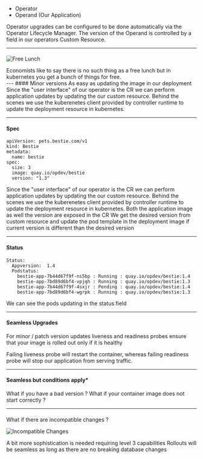 ####
- Operator
- Operand (Our Application)

<aside class="notes">
  Operator upgrades can be configured to be done automatically via the Operator Lifecycle Manager. The version of the Operand is controlled by a field in our operators Custom Resource.
</aside>

---
####
![Free Lunch](images/freelunch.jpeg)

<aside class="notes">
  Economists like to say there is no such thing as a free lunch but in kubernetes you get a bunch of things for free.
</aside>
---
#### Minor versions
As easy as updating the image in our deployment

<aside class="notes"> 
  Since the "user interface" of our operator is the CR we can perform application updates by updating the our custom resource. Behind the scenes we use the kuberenetes client provided by controller runtime to update the deployment resource in kubernetes.
</aside>

---
#### Spec
```
apiVersion: pets.bestie.com/v1
kind: Bestie
metadata:
  name: bestie
spec:
  size: 3
  image: quay.io/opdev/bestie
  version: "1.3"
```

<aside class="notes">
  Since the "user interface" of our operator is the CR we can perform application updates by updating the our custom resource. Behind the scenes we use the kuberenetes client provided by controller runtime to update the deployment resource in kubernetes. Both the application image as well the version are exposed in the CR  We get the desired version from custom resource and update the pod template in the deployment image if current version is different than the desired version
</aside>

---
#### Status
```
Status:
  Appversion:  1.4
  Podstatus:
    bestie-app-7b44d67f9f-ns5bp : Running : quay.io/opdev/bestie:1.4
    bestie-app-7bd89d6bf4-vpjqh : Running : quay.io/opdev/bestie:1.3
    bestie-app-7b44d67f9f-4sxjr : Pending : quay.io/opdev/bestie:1.4
    bestie-app-7bd89d6bf4-wgrpk : Running : quay.io/opdev/bestie:1.3
```

<aside class="notes">
  We can see the pods updating in the status field
</aside>

---
#### Seamless Upgrades
For minor / patch version updates liveness and readiness probes ensure that your image is rolled out only if it is healthy

<aside class="notes">
  Failing liveness probe will restart the container, whereas failing readiness probe will stop our application from serving traffic.
</aside>

---
#### Seamless but conditions apply*

<aside class="notes"> 
  What if you have a bad version ?
  What if your container image does not start correctly ?
</aside>

---
#### 
What if there are incompatible changes ?

![Incompatible Changes](images/incompatible_upgrade.png)

<aside class="notes"> 
  A bit more sophistication is needed requiring level 3 capabilities
  Rollouts will be seamless as long as there are no breaking database changes
</aside>
